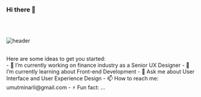 ### Hi there 👋
</br></br>

![header](https://github.com/umutminarli/umutminarli/assets/54308767/d279c5c3-9f2e-4e50-a81e-ce3290bb26f1)


</br>
Here are some ideas to get you started:
</br>
- 🔭 I’m currently working on finance industry as a Senior UX Designer
- 🌱 I’m currently learning about Front-end Development
- 💬 Ask me about User Interface and User Experience Design
- 📫 How to reach me: umutminarli@gmail.com
- ⚡ Fun fact: ...
